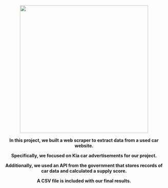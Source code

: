 <p style="text-align: center;">&nbsp;</p>
<p style="text-align: center;"><img style="display: block; margin-left: auto; margin-right: auto;" src="https://logowik.com/content/uploads/images/kia-motors-new-20211718.jpg" alt="" width="400" height="400" /></p>
<p style="text-align: center;"><strong>In this project, we built a web scraper to extract data from a used car website.</strong></p>
<p style="text-align: center;"><strong>Specifically, we focused on Kia car advertisements for our project.</strong></p>
<p style="text-align: center;"><strong>Additionally, we used an API from the government that stores records of car data and calculated a supply score.</strong></p>
<p style="text-align: center;"><strong>A CSV file is included with our final results.</strong></p>
